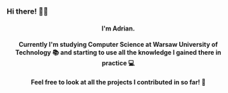 ### Hi there! 👋😀

<h4 align="center">
  I'm Adrian. 
</h4>

<h4 align="center">
  Currently I'm studying Computer Science at Warsaw University of Technology 📚 and starting to use all the knowledge I gained there in practice 💻 
</h4>

<h4 align="center">
  Feel free to look at all the projects I contributed in so far! 🥳
</h4>
